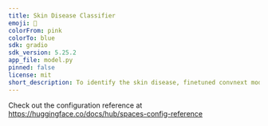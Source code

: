 ```yaml
---
title: Skin Disease Classifier
emoji: 🚀
colorFrom: pink
colorTo: blue
sdk: gradio
sdk_version: 5.25.2
app_file: model.py
pinned: false
license: mit
short_description: To identify the skin disease, finetuned convnext model
---
```


Check out the configuration reference at https://huggingface.co/docs/hub/spaces-config-reference
